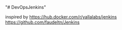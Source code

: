 "# DevOpsJenkins" 

inspired by 
https://hub.docker.com/r/yallalabs/jenkins
https://github.com/faudeltn/Jenkins